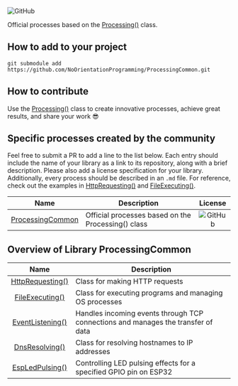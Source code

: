 
![GitHub](https://img.shields.io/github/license/NoOrientationProgramming/ProcessingCommon?style=plastic)
<!-- ![Lines of code](https://img.shields.io/tokei/lines/github/NoOrientationProgramming/ProcessingCommon?style=plastic) -->

Official processes based on the [Processing()](https://github.com/NoOrientationProgramming/ProcessingCore) class.

## How to add to your project

`git submodule add https://github.com/NoOrientationProgramming/ProcessingCommon.git`

## How to contribute

Use the [Processing()](https://github.com/NoOrientationProgramming/ProcessingCore)
class to create innovative processes, achieve great results, and share your work :sunglasses:

## Specific processes created by the community

Feel free to submit a PR to add a line to the list below.
Each entry should include the name of your library as a link to its repository, along with a brief description.
Please also add a license specification for your library.
Additionally, every process should be described in an `.md` file.
For reference, check out the examples in
[HttpRequesting()](https://github.com/NoOrientationProgramming/ProcessingCommon/blob/main/HttpRequesting.md) and
[FileExecuting()](https://github.com/NoOrientationProgramming/ProcessingCommon/blob/main/FileExecuting.md).

| Name | Description | License |
|:---:|---|:---:|
| [ProcessingCommon](https://github.com/NoOrientationProgramming/ProcessingCommon) | Official processes based on the Processing() class | ![GitHub](https://img.shields.io/github/license/NoOrientationProgramming/ProcessingCommon?style=plastic) |

## Overview of Library ProcessingCommon

| Name | Description |
|:---:|---|
| [HttpRequesting()](https://github.com/NoOrientationProgramming/ProcessingCommon/blob/main/HttpRequesting.md) | Class for making HTTP requests |
| [FileExecuting()](https://github.com/NoOrientationProgramming/ProcessingCommon/blob/main/FileExecuting.md) | Class for executing programs and managing OS processes |
| [EventListening()](https://github.com/NoOrientationProgramming/ProcessingCommon/blob/main/EventListening.md) | Handles incoming events through TCP connections and manages the transfer of data |
| [DnsResolving()](https://github.com/NoOrientationProgramming/ProcessingCommon/blob/main/DnsResolving.md) | Class for resolving hostnames to IP addresses |
| [EspLedPulsing()](https://github.com/NoOrientationProgramming/ProcessingCommon/blob/main/EspLedPulsing.md) | Controlling LED pulsing effects for a specified GPIO pin on ESP32 |

